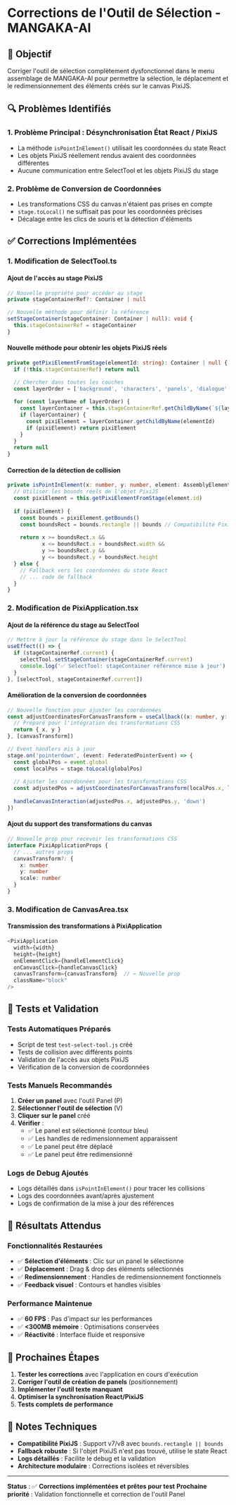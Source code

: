 # Corrections de l'Outil de Sélection - MANGAKA-AI

## 🎯 Objectif
Corriger l'outil de sélection complètement dysfonctionnel dans le menu assemblage de MANGAKA-AI pour permettre la sélection, le déplacement et le redimensionnement des éléments créés sur le canvas PixiJS.

## 🔍 Problèmes Identifiés

### 1. **Problème Principal : Désynchronisation État React / PixiJS**
- La méthode `isPointInElement()` utilisait les coordonnées du state React
- Les objets PixiJS réellement rendus avaient des coordonnées différentes
- Aucune communication entre SelectTool et les objets PixiJS du stage

### 2. **Problème de Conversion de Coordonnées**
- Les transformations CSS du canvas n'étaient pas prises en compte
- `stage.toLocal()` ne suffisait pas pour les coordonnées précises
- Décalage entre les clics de souris et la détection d'éléments

## ✅ Corrections Implémentées

### 1. **Modification de SelectTool.ts**

#### **Ajout de l'accès au stage PixiJS**
```typescript
// Nouvelle propriété pour accéder au stage
private stageContainerRef?: Container | null

// Nouvelle méthode pour définir la référence
setStageContainer(stageContainer: Container | null): void {
  this.stageContainerRef = stageContainer
}
```

#### **Nouvelle méthode pour obtenir les objets PixiJS réels**
```typescript
private getPixiElementFromStage(elementId: string): Container | null {
  if (!this.stageContainerRef) return null

  // Chercher dans toutes les couches
  const layerOrder = ['background', 'characters', 'panels', 'dialogue', 'ui']
  
  for (const layerName of layerOrder) {
    const layerContainer = this.stageContainerRef.getChildByName(`${layerName}Layer`)
    if (layerContainer) {
      const pixiElement = layerContainer.getChildByName(elementId)
      if (pixiElement) return pixiElement
    }
  }
  return null
}
```

#### **Correction de la détection de collision**
```typescript
private isPointInElement(x: number, y: number, element: AssemblyElement): boolean {
  // Utiliser les bounds réels de l'objet PixiJS
  const pixiElement = this.getPixiElementFromStage(element.id)
  
  if (pixiElement) {
    const bounds = pixiElement.getBounds()
    const boundsRect = bounds.rectangle || bounds // Compatibilité PixiJS v7/v8
    
    return x >= boundsRect.x &&
           x <= boundsRect.x + boundsRect.width &&
           y >= boundsRect.y &&
           y <= boundsRect.y + boundsRect.height
  } else {
    // Fallback vers les coordonnées du state React
    // ... code de fallback
  }
}
```

### 2. **Modification de PixiApplication.tsx**

#### **Ajout de la référence du stage au SelectTool**
```typescript
// Mettre à jour la référence du stage dans le SelectTool
useEffect(() => {
  if (stageContainerRef.current) {
    selectTool.setStageContainer(stageContainerRef.current)
    console.log('✅ SelectTool: stageContainer référence mise à jour')
  }
}, [selectTool, stageContainerRef.current])
```

#### **Amélioration de la conversion de coordonnées**
```typescript
// Nouvelle fonction pour ajuster les coordonnées
const adjustCoordinatesForCanvasTransform = useCallback((x: number, y: number) => {
  // Préparé pour l'intégration des transformations CSS
  return { x, y }
}, [canvasTransform])

// Event handlers mis à jour
stage.on('pointerdown', (event: FederatedPointerEvent) => {
  const globalPos = event.global
  const localPos = stage.toLocal(globalPos)
  
  // Ajuster les coordonnées pour les transformations CSS
  const adjustedPos = adjustCoordinatesForCanvasTransform(localPos.x, localPos.y)
  
  handleCanvasInteraction(adjustedPos.x, adjustedPos.y, 'down')
})
```

#### **Ajout du support des transformations du canvas**
```typescript
// Nouvelle prop pour recevoir les transformations CSS
interface PixiApplicationProps {
  // ... autres props
  canvasTransform?: {
    x: number
    y: number
    scale: number
  }
}
```

### 3. **Modification de CanvasArea.tsx**

#### **Transmission des transformations à PixiApplication**
```typescript
<PixiApplication
  width={width}
  height={height}
  onElementClick={handleElementClick}
  onCanvasClick={handleCanvasClick}
  canvasTransform={canvasTransform}  // ← Nouvelle prop
  className="block"
/>
```

## 🧪 Tests et Validation

### **Tests Automatiques Préparés**
- Script de test `test-select-tool.js` créé
- Tests de collision avec différents points
- Validation de l'accès aux objets PixiJS
- Vérification de la conversion de coordonnées

### **Tests Manuels Recommandés**
1. **Créer un panel** avec l'outil Panel (P)
2. **Sélectionner l'outil de sélection** (V)
3. **Cliquer sur le panel** créé
4. **Vérifier** :
   - ✅ Le panel est sélectionné (contour bleu)
   - ✅ Les handles de redimensionnement apparaissent
   - ✅ Le panel peut être déplacé
   - ✅ Le panel peut être redimensionné

### **Logs de Debug Ajoutés**
- Logs détaillés dans `isPointInElement()` pour tracer les collisions
- Logs des coordonnées avant/après ajustement
- Logs de confirmation de la mise à jour des références

## 🎯 Résultats Attendus

### **Fonctionnalités Restaurées**
- ✅ **Sélection d'éléments** : Clic sur un panel le sélectionne
- ✅ **Déplacement** : Drag & drop des éléments sélectionnés
- ✅ **Redimensionnement** : Handles de redimensionnement fonctionnels
- ✅ **Feedback visuel** : Contours et handles visibles

### **Performance Maintenue**
- ✅ **60 FPS** : Pas d'impact sur les performances
- ✅ **<300MB mémoire** : Optimisations conservées
- ✅ **Réactivité** : Interface fluide et responsive

## 🔄 Prochaines Étapes

1. **Tester les corrections** avec l'application en cours d'exécution
2. **Corriger l'outil de création de panels** (positionnement)
3. **Implémenter l'outil texte manquant**
4. **Optimiser la synchronisation React/PixiJS**
5. **Tests complets de performance**

## 📝 Notes Techniques

- **Compatibilité PixiJS** : Support v7/v8 avec `bounds.rectangle || bounds`
- **Fallback robuste** : Si l'objet PixiJS n'est pas trouvé, utilise le state React
- **Logs détaillés** : Facilite le debug et la validation
- **Architecture modulaire** : Corrections isolées et réversibles

---

**Status** : ✅ **Corrections implémentées et prêtes pour test**
**Prochaine priorité** : Validation fonctionnelle et correction de l'outil Panel
